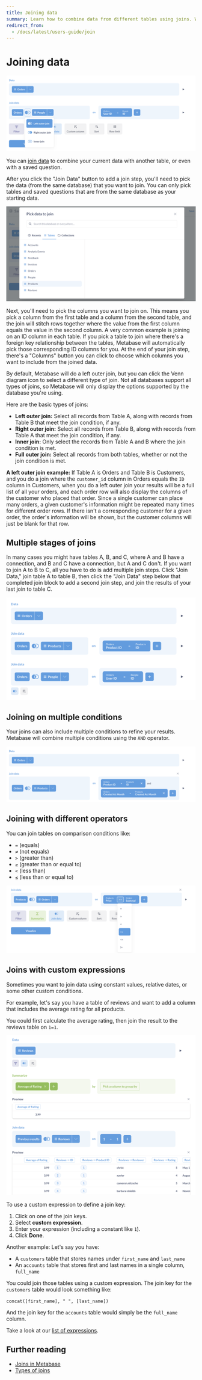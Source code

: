 ```yaml
---
title: Joining data
summary: Learn how to combine data from different tables using joins. We'll show you how to pick tables, match columns, and choose the right join type.
redirect_from:
  - /docs/latest/users-guide/join
---
```


# Joining data

![Joining](../images/join-step.png)

You can [join data][join] to combine your current data with another table, or even with a saved question.

After you click the "Join Data" button to add a join step, you'll need to pick the data (from the same database) that you want to join. You can only pick tables and saved questions that are from the same database as your starting data.

![Picking the data to join](../images/join-pick-data.png)

Next, you'll need to pick the columns you want to join on. This means you pick a column from the first table and a column from the second table, and the join will stitch rows together where the value from the first column equals the value in the second column. A very common example is joining on an ID column in each table. If you pick a table to join where there's a foreign key relationship between the tables, Metabase will automatically pick those corresponding ID columns for you. At the end of your join step, there's a "Columns" button you can click to choose which columns you want to include from the joined data.

By default, Metabase will do a left outer join, but you can click the Venn diagram icon to select a different type of join. Not all databases support all types of joins, so Metabase will only display the options supported by the database you're using.

Here are the basic types of joins:

- **Left outer join:** Select all records from Table A, along with records from Table B that meet the join condition, if any.
- **Right outer join:** Select all records from Table B, along with records from Table A that meet the join condition, if any.
- **Inner join:** Only select the records from Table A and B where the join condition is met.
- **Full outer join:** Select all records from both tables, whether or not the join condition is met.

**A left outer join example:** If Table A is Orders and Table B is Customers, and you do a join where the `customer_id` column in Orders equals the `ID` column in Customers, when you do a left outer join your results will be a full list of all your orders, and each order row will also display the columns of the customer who placed that order. Since a single customer can place many orders, a given customer's information might be repeated many times for different order rows. If there isn't a corresponding customer for a given order, the order's information will be shown, but the customer columns will just be blank for that row.

## Multiple stages of joins

In many cases you might have tables A, B, and C, where A and B have a connection, and B and C have a connection, but A and C don't. If you want to join A to B to C, all you have to do is add multiple join steps. Click "Join Data," join table A to table B, then click the "Join Data" step below that completed join block to add a second join step, and join the results of your last join to table C.

![An A to B to C join](../images/join-a-b-c.png)

## Joining on multiple conditions

Your joins can also include multiple conditions to refine your results. Metabase will combine multiple conditions using the `AND` operator.

![Joining tables on multiple columns](../images/joining-on-multiple-columns.png)

## Joining with different operators

You can join tables on comparison conditions like:

- `=` (equals)
- `≠` (not equals) 
- `>` (greater than)
- `≥` (greater than or equal to)
- `<` (less than)
- `≤` (less than or equal to)

![Join operators](../images/join-operator.png)

## Joins with custom expressions

Sometimes you want to join data using constant values, relative dates, or some other custom conditions.

For example, let's say you have a table of reviews and want to add a column that includes the average rating for all products.

You could first calculate the average rating, then join the result to the reviews table on `1=1`.

![Join with custom expression](../images/join-with-custom-expression.png)

To use a custom expression to define a join key:

1. Click on one of the join keys.
2. Select **custom expression**.
3. Enter your expression (including a constant like `1`).
4. Click **Done**.

Another example: Let's say you have:
 
 - A `customers` table that stores names under `first_name` and `last_name`
 - An `accounts` table that stores first and last names in a single column, `full_name`
 
You could join those tables using a custom expression. The join key for the `customers` table would look something like:

```
concat([first_name], " ", [last_name])
```

And the join key for the `accounts` table would simply be the `full_name` column.

Take a look at our [list of expressions](./expressions-list.md).

## Further reading

- [Joins in Metabase][join]
- [Types of joins][join-types]

[join]: https://www.metabase.com/learn/metabase-basics/querying-and-dashboards/questions/joins-in-metabase
[join-types]: https://www.metabase.com/learn/sql/working-with-sql/sql-join-types
